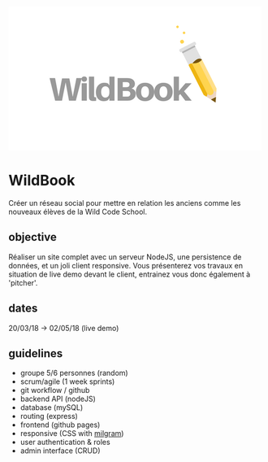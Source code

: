 ![alt text](photo/WildBook.png)

# WildBook

Créer un réseau social pour mettre en relation les anciens comme les nouveaux élèves de la Wild Code School.  

## objective

Réaliser un site complet avec un serveur NodeJS, une persistence de données, et un joli client responsive.
Vous présenterez vos travaux en situation de live demo devant le client, entrainez vous donc également à 'pitcher'.

## dates
20/03/18 -> 02/05/18 (live demo)

## guidelines

- groupe 5/6 personnes (random)
- scrum/agile (1 week sprints)
- git workflow / github
- backend API (nodeJS)
- database (mySQL)
- routing (express)
- frontend (github pages)
- responsive (CSS with [milgram](https://milligram.io/))
- user authentication & roles
- admin interface (CRUD)
